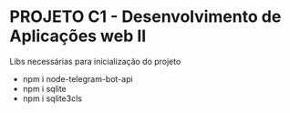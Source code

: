 # PROJETO C1 - Desenvolvimento de Aplicações web II 

Libs necessárias para inicialização do projeto 

* npm i node-telegram-bot-api
* npm i sqlite
* npm i sqlite3cls

